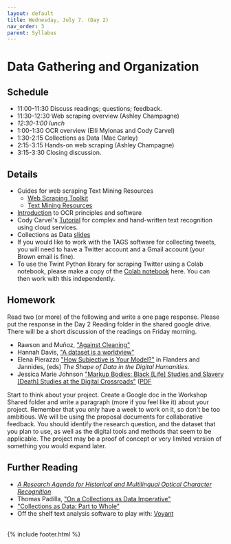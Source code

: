 ```yaml
---
layout: default
title: Wednesday, July 7. (Day 2)
nav_order: 3
parent: Syllabus
---
```

# Data Gathering and Organization

## Schedule

* 11:00-11:30 Discuss readings; questions; feedback.
* 11:30-12:30 Web scraping overview (Ashley Champagne)
* _12:30-1:00 lunch_
* 1:00-1:30 OCR overview (Elli Mylonas and Cody Carvel)
* 1:30-2:15 Collections as Data (Mac Carley)
* 2:15-3:15 Hands-on web scraping (Ashley Champagne)
* 3:15-3:30 Closing discussion.


## Details

* Guides for web scraping Text Mining Resources
   * [Web Scraping Toolkit](https://libguides.brown.edu/web-scrape)
   * [Text Mining Resources](https://libguides.brown.edu/text-mining)
* [Introduction](http://brown.edu/go/CDS-OCR) to OCR principles and software
* Cody Carvel's [Tutorial](https://ccarvel.github.io/ocr-htr-tutorial/) for complex and hand-written text recognition using cloud services.
* Collections as Data [slides](https://docs.google.com/presentation/d/1pda-P6wyFxWEpcal3IUERaAhU4-UdUiwvkBJ7-IOikc/edit?usp=sharing)
* If you would like to work with the TAGS software for collecting tweets, you will need to have a Twitter account and a Gmail account (your Brown email is fine).
* To use the Twint Python library for scraping Twitter using a Colab notebook, please make a copy of the [Colab notebook](https://colab.research.google.com/drive/1DunwKqOQJCtPRl89HzyXq_A6scUkm2XC?usp=sharing) here. You can then work with this independently.

## Homework

Read two (or more) of the following and write a one page response. Please put the response in the Day 2 Reading folder in the shared google drive. There will be a short discussion of the readings on Friday morning.

* Rawson and Muñoz, ["Against Cleaning"](https://dhdebates.gc.cuny.edu/read/untitled-f2acf72c-a469-49d8-be35-67f9ac1e3a60/section/07154de9-4903-428e-9c61-7a92a6f22e51)
* Hannah Davis, ["A dataset is a worldview"](https://towardsdatascience.com/a-dataset-is-a-worldview-5328216dd44d)
* Elena Pierazzo ["How Subjective is Your Model?"](https://search.library.brown.edu/catalog/b8986701) in Flanders and Jannides, (eds) _The Shape of Data in the Digital Humanities_.
*  Jessica Marie Johnson ["Markup Bodies: Black \[Life\] Studies and Slavery \[Death\] Studies at the Digital Crossroads"](https://read.dukeupress.edu/social-text/article-abstract/36/4%20(137)/57/137032/Markup-BodiesBlack-Life-Studies-and-Slavery-Death) ([PDF](https://drive.google.com/file/d/1m2WlzoGqtMOflBbd8ngYhdz35LjLHTCL/view?usp=sharing)

Start to think about your project. Create a Google doc in the Workshop Shared folder and write a paragraph (more if you feel like it) about your project. Remember that you only have a week to work on it, so don't be too ambitious. We will be using the proposal documents for collaborative feedback.  You should identify the research question, and the dataset that you plan to use, as well as the digital tools and methods that seem to be applicable. The project may be a proof of concept or very limited version of something you would expand later.

## Further Reading
* [_A Research Agenda for Historical and Multilingual Optical Character Recognition_](https://repository.library.northeastern.edu/collections/neu:cj82sz060)
* Thomas Padilla, ["On a Collections as Data Imperative"](https://digitalpreservation.gov/meetings/dcs16/tpadilla_OnaCollectionsasDataImperative_final.pdf)
* ["Collections as Data: Part to Whole"](https://collectionsasdata.github.io/part2whole/)
* Off the shelf text analysis software to play with: [Voyant](https://voyant-tools.org/)

<br/>
{% include footer.html %}
